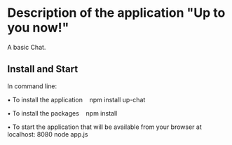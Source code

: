 # Description of the application "Up to you now!"
A basic Chat.

## Install and Start
In command line:

• To install the application
   npm install up-chat

• To install the packages
   npm install

• To start the application that will be available from your browser at localhost: 8080
  node app.js

